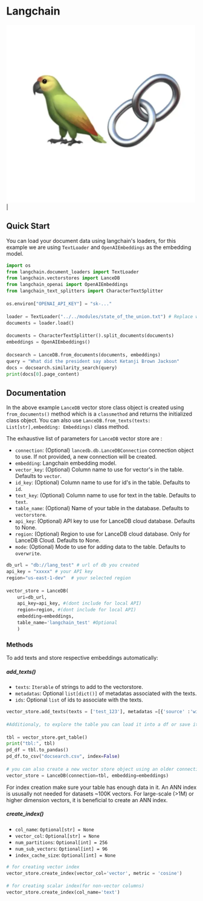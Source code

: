 # Langchain
<!-- ![Illustration](../assets/langchain.png) -->
<img src="../assets/langchain.png" alt="image" width="500" height="auto">|

## Quick Start
You can load your document data using langchain's loaders, for this example we are using `TextLoader` and `OpenAIEmbeddings` as the embedding model.
```python
import os
from langchain.document_loaders import TextLoader
from langchain.vectorstores import LanceDB
from langchain_openai import OpenAIEmbeddings
from langchain_text_splitters import CharacterTextSplitter

os.environ["OPENAI_API_KEY"] = "sk-..."

loader = TextLoader("../../modules/state_of_the_union.txt") # Replace with your data path
documents = loader.load()

documents = CharacterTextSplitter().split_documents(documents)
embeddings = OpenAIEmbeddings()

docsearch = LanceDB.from_documents(documents, embeddings)
query = "What did the president say about Ketanji Brown Jackson"
docs = docsearch.similarity_search(query)
print(docs[0].page_content)
```

## Documentation
In the above example `LanceDB` vector store class object is created using `from_documents()` method  which is a `classmethod` and returns the initialized class object. You can also use `LanceDB.from_texts(texts: List[str],embedding: Embeddings)` class method.  

The exhaustive list of parameters for `LanceDB` vector store are :
- `connection`: (Optional) `lancedb.db.LanceDBConnection` connection object to use. If not provided, a new connection will be created.
- `embedding`: Langchain embedding model.
- `vector_key`: (Optional) Column name to use for vector's in the table. Defaults to `vector`.
- `id_key`: (Optional) Column name to use for id's in the table. Defaults to `id`.
- `text_key`: (Optional) Column name to use for text in the table. Defaults to `text`.
- `table_name`: (Optional) Name of your table in the database. Defaults to `vectorstore`.
- `api_key`: (Optional) API key to use for LanceDB cloud database. Defaults to None.
- `region`: (Optional) Region to use for LanceDB cloud database. Only for LanceDB Cloud. Defaults to None.
- `mode`: (Optional) Mode to use for adding data to the table. Defaults to `overwrite`.

```python
db_url = "db://lang_test" # url of db you created
api_key = "xxxxx" # your API key
region="us-east-1-dev"  # your selected region

vector_store = LanceDB(
    uri=db_url,
    api_key=api_key, #(dont include for local API)
    region=region, #(dont include for local API)
    embedding=embeddings,
    table_name='langchain_test' #Optional
    )
```

### Methods 
To add texts and store respective embeddings automatically:   
##### add_texts()
- `texts`: `Iterable` of strings to add to the vectorstore.
- `metadatas`: Optional `list[dict()]` of metadatas associated with the texts.
- `ids`: Optional `list` of ids to associate with the texts. 


```python
vector_store.add_texts(texts = ['test_123'], metadatas =[{'source' :'wiki'}]) 

#Additionaly, to explore the table you can load it into a df or save it in a csv file:

tbl = vector_store.get_table()
print("tbl:", tbl)
pd_df = tbl.to_pandas()
pd_df.to_csv("docsearch.csv", index=False)

# you can also create a new vector store object using an older connection object:
vector_store = LanceDB(connection=tbl, embedding=embeddings)
```
For index creation make sure your table has enough data in it. An ANN index is ususally not needed for datasets ~100K vectors. For large-scale (>1M) or higher dimension vectors, it is beneficial to create an ANN index.
##### create_index() 
- `col_name`: `Optional[str] = None`
- `vector_col`: `Optional[str] = None`
- `num_partitions`: `Optional[int] = 256`
- `num_sub_vectors`: `Optional[int] = 96`
- `index_cache_size`: `Optional[int] = None`

```python
# for creating vector index
vector_store.create_index(vector_col='vector', metric = 'cosine')

# for creating scalar index(for non-vector columns)
vector_store.create_index(col_name='text')

```